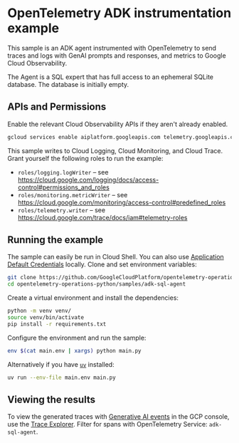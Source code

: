 # OpenTelemetry ADK instrumentation example

<!-- TODO: link to devsite doc once it is published -->

This sample is an ADK agent instrumented with OpenTelemetry to send traces and logs with GenAI
prompts and responses, and metrics to Google Cloud Observability.

The Agent is a SQL expert that has full access to an ephemeral SQLite database. The database is
initially empty.

## APIs and Permissions

Enable the relevant Cloud Observability APIs if they aren't already enabled.
```sh
gcloud services enable aiplatform.googleapis.com telemetry.googleapis.com logging.googleapis.com monitoring.googleapis.com cloudtrace.googleapis.com
```

This sample writes to Cloud Logging, Cloud Monitoring, and Cloud Trace. Grant yourself the
following roles to run the example:
- `roles/logging.logWriter` – see https://cloud.google.com/logging/docs/access-control#permissions_and_roles
- `roles/monitoring.metricWriter` – see https://cloud.google.com/monitoring/access-control#predefined_roles
- `roles/telemetry.writer` – see https://cloud.google.com/trace/docs/iam#telemetry-roles

## Running the example

The sample can easily be run in Cloud Shell. You can also use
[Application Default Credentials][ADC] locally. Clone and set environment variables:
```sh
git clone https://github.com/GoogleCloudPlatform/opentelemetry-operations-python.git
cd opentelemetry-operations-python/samples/adk-sql-agent
```

Create a virtual environment and install the dependencies:
```sh
python -m venv venv/
source venv/bin/activate
pip install -r requirements.txt
```

Configure the environment and run the sample:

```sh
env $(cat main.env | xargs) python main.py
```

Alternatively if you have [`uv`](https://docs.astral.sh/uv/) installed:

```sh
uv run --env-file main.env main.py
```

## Viewing the results

To view the generated traces with [Generative AI
events](https://cloud.google.com/trace/docs/finding-traces#view_generative_ai_events) in the
GCP console, use the [Trace Explorer](https://cloud.google.com/trace/docs/finding-traces). Filter for spans with OpenTelemetry Service: `adk-sql-agent`.

[ADC]: https://cloud.google.com/docs/authentication/application-default-credentials
